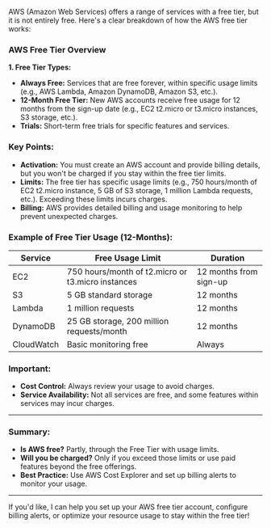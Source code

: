 AWS (Amazon Web Services) offers a range of services with a free tier, but it is not entirely free. Here's a clear breakdown of how the AWS free tier works:

### AWS Free Tier Overview

**1. Free Tier Types:**
- **Always Free:** Services that are free forever, within specific usage limits (e.g., AWS Lambda, Amazon DynamoDB, Amazon S3, etc.).
- **12-Month Free Tier:** New AWS accounts receive free usage for 12 months from the sign-up date (e.g., EC2 t2.micro or t3.micro instances, S3 storage, etc.).
- **Trials:** Short-term free trials for specific features and services.

### Key Points:
- **Activation:** You must create an AWS account and provide billing details, but you won't be charged if you stay within the free tier limits.
- **Limits:** The free tier has specific usage limits (e.g., 750 hours/month of EC2 t2.micro instance, 5 GB of S3 storage, 1 million Lambda requests, etc.). Exceeding these limits incurs charges.
- **Billing:** AWS provides detailed billing and usage monitoring to help prevent unexpected charges.

### Example of Free Tier Usage (12-Months):

| Service          | Free Usage Limit                                   | Duration                |
|------------------|-----------------------------------------------------|-------------------------|
| EC2              | 750 hours/month of t2.micro or t3.micro instances | 12 months from sign-up|
| S3               | 5 GB standard storage                              | 12 months              |
| Lambda           | 1 million requests                                | 12 months              |
| DynamoDB         | 25 GB storage, 200 million requests/month        | 12 months              |
| CloudWatch       | Basic monitoring free                             | Always                  |

### Important:
- **Cost Control:** Always review your usage to avoid charges.
- **Service Availability:** Not all services are free, and some features within services may incur charges.

---

### Summary:
- **Is AWS free?** Partly, through the Free Tier with usage limits.
- **Will you be charged?** Only if you exceed those limits or use paid features beyond the free offerings.
- **Best Practice:** Use AWS Cost Explorer and set up billing alerts to monitor your usage.

---

If you'd like, I can help you set up your AWS free tier account, configure billing alerts, or optimize your resource usage to stay within the free tier!
